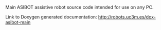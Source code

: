 Main ASIBOT assistive robot source code intended for use on any PC.

Link to Doxygen generated documentation: http://robots.uc3m.es/dox-asibot-main

